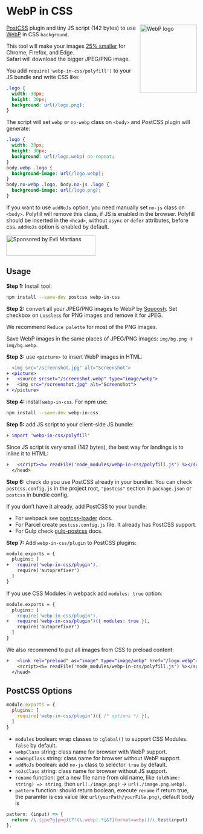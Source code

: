 # WebP in CSS

<img src="https://ai.github.io/webp-in-css/webp-logo.svg" align="right"
     alt="WebP logo" width="150" height="180">

[PostCSS] plugin and tiny JS script (142 bytes) to use [WebP] in CSS `background`.

This tool will make your images [25% smaller] for Chrome, Firefox, and Edge.
Safari will download the bigger JPEG/PNG image.

You add `require('webp-in-css/polyfill')` to your JS bundle and write CSS like:

```css
.logo {
  width: 30px;
  height: 30px;
  background: url(/logo.png);
}
```

The script will set `webp` or `no-webp` class on `<body>`
and PostCSS plugin will generate:

```css
.logo {
  width: 30px;
  height: 30px;
  background: url(/logo.webp) no-repeat;
}
body.webp .logo {
  background-image: url(/logo.webp);
}
body.no-webp .logo, body.no-js .logo {
  background-image: url(/logo.png);
}
```

If you want to use `addNoJs` option, you need manually set `no-js` class on `<body>`.
Polyfill will remove this class, if JS is enabled in the browser. Polyfill should 
be inserted in the `<head>`, without `async` or `defer` attributes, before css.
`addNoJs` option is enabled by default.

[25% smaller]: https://developers.google.com/speed/webp/docs/webp_lossless_alpha_study#results
[PostCSS]: https://github.com/postcss/postcss
[WebP]: https://en.wikipedia.org/wiki/WebP

<a href="https://evilmartians.com/?utm_source=webp-in-css">
  <img src="https://evilmartians.com/badges/sponsored-by-evil-martians.svg"
       alt="Sponsored by Evil Martians" width="236" height="54">
</a>


## Usage

**Step 1:** Install tool:

```sh
npm install --save-dev postcss webp-in-css
```

**Step 2:** convert all your JPEG/PNG images to WebP by [Squoosh].
Set checkbox on `Lossless` for PNG images and remove it for JPEG.

We recommend `Reduce palette` for most of the PNG images.

Save WebP images in the same places of JPEG/PNG images:
`img/bg.png` → `img/bg.webp`.

**Step 3:** use `<picture>` to insert WebP images in HTML:

```diff html
- <img src="/screenshot.jpg" alt="Screenshot">
+ <picture>
+   <source srcset="/screenshot.webp" type="image/webp">
+   <img src="/screenshot.jpg" alt="Screenshot">
+ </picture>
```

**Step 4:** install `webp-in-css`. For npm use:

```sh
npm install --save-dev webp-in-css
```

**Step 5:** add JS script to your client-side JS bundle:

```diff js
+ import 'webp-in-css/polyfill'
```

Since JS script is very small (142 bytes), the best way for landings
is to inline it to HTML:

```diff html
+   <script><%= readFile('node_modules/webp-in-css/polyfill.js') %></script>
  </head>
```

**Step 6:** check do you use PostCSS already in your bundler.
You can check `postcss.config.js` in the project root,
`"postcss"` section in `package.json` or `postcss` in bundle config.

If you don’t have it already, add PostCSS to your bundle:

* For webpack see [postcss-loader] docs.
* For Parcel create `postcss.config.js` file.
  It already has PostCSS support.
* For Gulp check [gulp-postcss] docs.

**Step 7:** Add `webp-in-css/plugin` to PostCSS plugins:

```diff js
module.exports = {
  plugins: [
+   require('webp-in-css/plugin'),
    require('autoprefixer')
  ]
}
```

If you use CSS Modules in webpack add `modules: true` option:

```diff js
module.exports = {
  plugins: [
-   require('webp-in-css/plugin'),
+   require('webp-in-css/plugin')({ modules: true }),
    require('autoprefixer')
  ]
}
```

We also recommend to put all images from CSS to preload content:

```diff html
+   <link rel="preload" as="image" type="image/webp" href="/logo.webp">
    <script><%= readFile('node_modules/webp-in-css/polyfill.js') %></script>
  </head>
```

[postcss-loader]: https://github.com/postcss/postcss-loader#usage
[gulp-postcss]: https://github.com/postcss/gulp-postcss
[Squoosh]: https://squoosh.app/


## PostCSS Options

```js
module.exports = {
  plugins: [
    require('webp-in-css/plugin')({ /* options */ }),
  ]
}
```

* `modules` boolean: wrap classes to `:global()` to support CSS Modules.
  `false` by default.
* `webpClass` string: class name for browser with WebP support.
* `noWebpClass` string: class name for browser without WebP support.
* `addNoJs` boolean: add `no-js` class to selector.
  `true` by default.
* `noJsClass` string: class name for browser without JS support.
* `rename` function: get a new file name from old name, like `(oldName: string) => string`, then `url(./image.png)` → `url(./image.png.webp)`.
* `pattern` function: should return boolean, execute `rename` if return true, the paramter is css value like `url(yourPath/yourFile.png)`, default body is
```javascript
pattern: (input) => {
  return /\.(jpe?g|png)(?!(\.webp|.*[&?]format=webp))/i.test(input)
},
```
